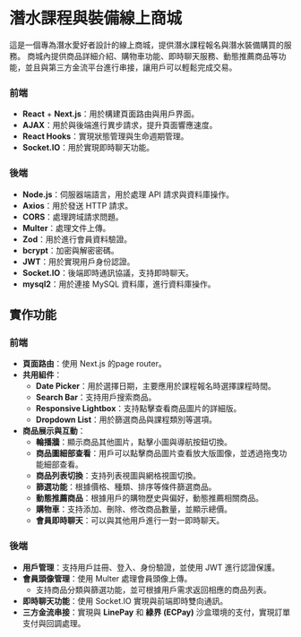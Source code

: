 # 潛水課程與裝備線上商城

這是一個專為潛水愛好者設計的線上商城，提供潛水課程報名與潛水裝備購買的服務。
商城內提供商品詳細介紹、購物車功能、即時聊天服務、動態推薦商品等功能，並且與第三方金流平台進行串接，讓用戶可以輕鬆完成交易。

### 前端
- **React** + **Next.js**：用於構建頁面路由與用戶界面。
- **AJAX**：用於與後端進行異步請求，提升頁面響應速度。
- **React Hooks**：實現狀態管理與生命週期管理。
- **Socket.IO**：用於實現即時聊天功能。

### 後端
- **Node.js**：伺服器端語言，用於處理 API 請求與資料庫操作。
- **Axios**：用於發送 HTTP 請求。
- **CORS**：處理跨域請求問題。
- **Multer**：處理文件上傳。
- **Zod**：用於進行會員資料驗證。
- **bcrypt**：加密與解密密碼。
- **JWT**：用於實現用戶身份認證。
- **Socket.IO**：後端即時通訊協議，支持即時聊天。
- **mysql2**：用於連接 MySQL 資料庫，進行資料庫操作。
  
## 實作功能

### 前端
- **頁面路由**：使用 Next.js 的page router。
- **共用組件**：
  - **Date Picker**：用於選擇日期，主要應用於課程報名時選擇課程時間。
  - **Search Bar**：支持用戶搜索商品。
  - **Responsive Lightbox**：支持點擊查看商品圖片的詳細版。
  - **Dropdown List**：用於篩選商品與課程類別等選項。
- **商品展示與互動**：
  - **輪播牆**：顯示商品其他圖片，點擊小圖與導航按鈕切換。
  - **商品圖細部查看**：用戶可以點擊商品圖片查看放大版圖像，並透過拖曳功能細部查看。
  - **商品列表切換**：支持列表視圖與網格視圖切換。
  - **篩選功能**：根據價格、種類、排序等條件篩選商品。
  - **動態推薦商品**：根據用戶的購物歷史與偏好，動態推薦相關商品。
  - **購物車**：支持添加、刪除、修改商品數量，並顯示總價。
  - **會員即時聊天**：可以與其他用戶進行一對一即時聊天。

### 後端
- **用戶管理**：支持用戶註冊、登入、身份驗證，並使用 JWT 進行認證保護。
- **會員頭像管理**：使用 Multer 處理會員頭像上傳。
  - 支持商品分類與篩選功能，並可根據用戶需求返回相應的商品列表。
- **即時聊天功能**：使用 Socket.IO 實現與前端即時雙向通訊。
- **三方金流串接**：實現與 **LinePay** 和 **綠界 (ECPay)** 沙盒環境的支付，實現訂單支付與回調處理。
